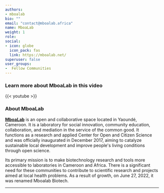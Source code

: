 ```yaml
---
authors:
- mboalab
bio: ""
email: "contact@mboalab.africa"
name: MboaLab
weight: 1
role: 
social:
- icon: globe
  icon_pack: fas
  link: https://mboalab.net/
superuser: false
user_groups:
-  Fellow Communities
---
```


### Learn more about MboaLab in this video

{{< youtube  >}} 

### About MboaLab

**[MboaLab](https://mboalab.net/)** is an open and collaborative space located in Yaoundé, Cameroon. It is a laboratory for social innovation, community education, collaboration, and mediation in the service of the common good. It functions as a research and applied Center for Open and Citizen Science and was officially inaugurated in December 2017, aiming to catalyze sustainable local development and improve people's living conditions through open science.

Its primary mission is to make biotechnology research and tools more accessible to laboratories in Cameroon and Africa. There is a significant need for these communities to contribute to scientific research and projects aimed at local health problems. As a result of growth, on June 27, 2022, it was renamed Mboalab Biotech. 




***